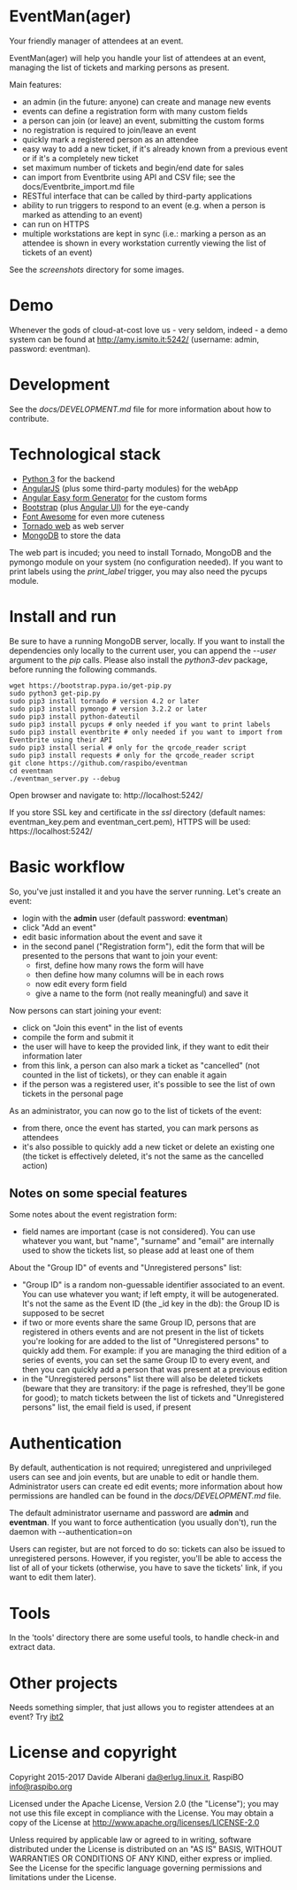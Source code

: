 EventMan(ager)
===============

Your friendly manager of attendees at an event.

EventMan(ager) will help you handle your list of attendees at an event, managing the list of tickets and marking persons as present.

Main features:
- an admin (in the future: anyone) can create and manage new events
- events can define a registration form with many custom fields
- a person can join (or leave) an event, submitting the custom forms
- no registration is required to join/leave an event
- quickly mark a registered person as an attendee
- easy way to add a new ticket, if it's already known from a previous event or if it's a completely new ticket
- set maximum number of tickets and begin/end date for sales
- can import from Eventbrite using API and CSV file; see the docs/Eventbrite\_import.md file
- RESTful interface that can be called by third-party applications
- ability to run triggers to respond to an event (e.g. when a person is marked as attending to an event)
- can run on HTTPS
- multiple workstations are kept in sync (i.e.: marking a person as an attendee is shown in every workstation currently viewing the list of tickets of an event)

See the *screenshots* directory for some images.

Demo
====

Whenever the gods of cloud-at-cost love us - very seldom, indeed - a demo system can be found at http://amy.ismito.it:5242/ (username: admin, password: eventman).


Development
===========

See the *docs/DEVELOPMENT.md* file for more information about how to contribute.


Technological stack
===================

- [Python 3](https://www.python.org/) for the backend
- [AngularJS](https://angularjs.org/) (plus some third-party modules) for the webApp
- [Angular Easy form Generator](https://mackentoch.github.io/easyFormGenerator/) for the custom forms
- [Bootstrap](http://getbootstrap.com/) (plus [Angular UI](https://angular-ui.github.io/bootstrap/)) for the eye-candy
- [Font Awesome](https://fortawesome.github.io/Font-Awesome/) for even more cuteness
- [Tornado web](http://www.tornadoweb.org/) as web server
- [MongoDB](https://www.mongodb.org/) to store the data

The web part is incuded; you need to install Tornado, MongoDB and the pymongo module on your system (no configuration needed).
If you want to print labels using the _print\_label_ trigger, you may also need the pycups module.


Install and run
===============

Be sure to have a running MongoDB server, locally. If you want to install the dependencies only locally to the current user, you can append the *--user* argument to the *pip* calls. Please also install the *python3-dev* package, before running the following commands.

    wget https://bootstrap.pypa.io/get-pip.py
    sudo python3 get-pip.py
    sudo pip3 install tornado # version 4.2 or later
    sudo pip3 install pymongo # version 3.2.2 or later
    sudo pip3 install python-dateutil
    sudo pip3 install pycups # only needed if you want to print labels
    sudo pip3 install eventbrite # only needed if you want to import from Eventbrite using their API
    sudo pip3 install serial # only for the qrcode_reader script
    sudo pip3 install requests # only for the qrcode_reader script
    git clone https://github.com/raspibo/eventman
    cd eventman
    ./eventman_server.py --debug


Open browser and navigate to: http://localhost:5242/

If you store SSL key and certificate in the *ssl* directory (default names: eventman\_key.pem and eventman\_cert.pem), HTTPS will be used: https://localhost:5242/


Basic workflow
==============

So, you've just installed it and you have the server running.  Let's create an event:
- login with the **admin** user (default password: **eventman**)
- click "Add an event"
- edit basic information about the event and save it
- in the second panel ("Registration form"), edit the form that will be presented to the persons that want to join your event:
  - first, define how many rows the form will have
  - then define how many columns will be in each rows
  - now edit every form field
  - give a name to the form (not really meaningful) and save it

Now persons can start joining your event:
- click on "Join this event" in the list of events
- compile the form and submit it
- the user will have to keep the provided link, if they want to edit their information later
- from this link, a person can also mark a ticket as "cancelled" (not counted in the list of tickets), or they can enable it again
- if the person was a registered user, it's possible to see the list of own tickets in the personal page

As an administrator, you can now go to the list of tickets of the event:
- from there, once the event has started, you can mark persons as attendees
- it's also possible to quickly add a new ticket or delete an existing one (the ticket is effectively deleted, it's not the same as the cancelled action)


Notes on some special features
------------------------------

Some notes about the event registration form:
- field names are important (case is not considered). You can use whatever you want, but "name", "surname" and "email" are internally used to show the tickets list, so please add at least one of them

About the "Group ID" of events and "Unregistered persons" list:
- "Group ID" is a random non-guessable identifier associated to an event. You can use whatever you want; if left empty, it will be autogenerated. It's not the same as the Event ID (the \_id key in the db): the Group ID is supposed to be secret
- if two or more events share the same Group ID, persons that are registered in others events and are not present in the list of tickets you're looking for are added to the list of "Unregistered persons" to quickly add them. For example: if you are managing the third edition of a series of events, you can set the same Group ID to every event, and then you can quickly add a person that was present at a previous edition
- in the "Unregistered persons" list there will also be deleted tickets (beware that they are transitory: if the page is refreshed, they'll be gone for good); to match tickets between the list of tickets and "Unregistered persons" list, the email field is used, if present


Authentication
==============

By default, authentication is not required; unregistered and unprivileged users can see and join events, but are unable to edit or handle them. Administrator users can create ed edit events; more information about how permissions are handled can be found in the *docs/DEVELOPMENT.md* file.

The default administrator username and password are **admin** and **eventman**. If you want to force authentication (you usually don't), run the daemon with --authentication=on

Users can register, but are not forced to do so: tickets can also be issued to unregistered persons. However, if you register, you'll be able to access the list of all of your tickets (otherwise, you have to save the tickets' link, if you want to edit them later).

Tools
=====

In the 'tools' directory there are some useful tools, to handle check-in and extract data.


Other projects
==============

Needs something simpler, that just allows you to register attendees at an event?  Try [ibt2](https://github.com/raspibo/ibt2)


License and copyright
=====================

Copyright 2015-2017 Davide Alberani <da@erlug.linux.it>, RaspiBO <info@raspibo.org>

Licensed under the Apache License, Version 2.0 (the "License");
you may not use this file except in compliance with the License.
You may obtain a copy of the License at http://www.apache.org/licenses/LICENSE-2.0

Unless required by applicable law or agreed to in writing, software
distributed under the License is distributed on an "AS IS" BASIS,
WITHOUT WARRANTIES OR CONDITIONS OF ANY KIND, either express or implied.
See the License for the specific language governing permissions and
limitations under the License.

